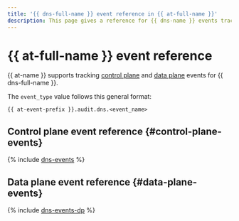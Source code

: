 ```yaml
---
title: '{{ dns-full-name }} event reference in {{ at-full-name }}'
description: This page gives a reference for {{ dns-name }} events tracked in {{ at-name }}.
---
```


# {{ at-full-name }} event reference

{{ at-name }} supports tracking [control plane](../audit-trails/concepts/format.md) and [data plane](../audit-trails/concepts/format-data-plane.md) events for {{ dns-full-name }}.

The `event_type` value follows this general format:

```text
{{ at-event-prefix }}.audit.dns.<event_name>
```

## Control plane event reference {#control-plane-events}

{% include [dns-events](../_includes/audit-trails/events/dns-events.md) %}

## Data plane event reference {#data-plane-events}

{% include [dns-events-dp](../_includes/audit-trails/events/dns-events-dp.md) %}